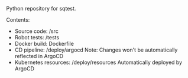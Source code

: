 Python repository for sqtest.

Contents:
- Source code: /src
- Robot tests: /tests
- Docker build: Dockerfile
- CD pipeline: /deploy/argocd Note: Changes won't be automatically reflected in ArgoCD
- Kubernetes resources: /deploy/resources Automatically deployed by ArgoCD